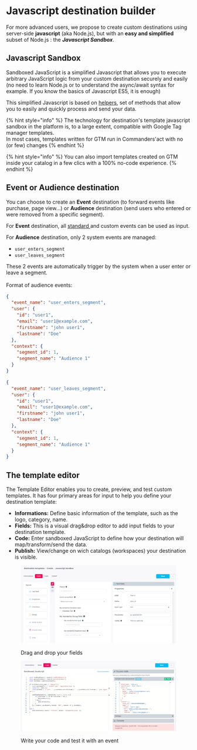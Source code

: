 # Javascript destination builder

For more advanced users, we propose to create custom destinations using server-side **javascript** (aka Node.js), but with an **easy and simplified** subset of Node.js : the _**Javascript Sandbox**_.

## Javascript Sandbox

Sandboxed JavaScript is a simplified Javascript that allows you to execute arbitrary JavaScript logic from your custom destination securely and easily (no need to learn Node.js or to understand the async/await syntax for example. If you know the basics of Javascript ES5, it is enough)

This simplified Javascript is based on [helpers](serverside-js-helpers.md), set of methods that allow you to easily and quickly process and send your data.

{% hint style="info" %}
The technology for destination's template javascript sandbox in the platform is, to a large extent, compatible with Google Tag manager templates.\
In most cases, templates written for GTM run in Commanders'act with no (or few) changes
{% endhint %}

{% hint style="info" %}
You can also import templates created on GTM inside your catalog in a few clics with a 100% no-code experience.
{% endhint %}

## Event or Audience destination

You can choose to create an **Event** destination (to forward events like purchase, page view...) or **Audience** destination (send users who entered or were removed from a specific segment).

For **Event** destination, all [standard ](../../../../developers/tracking/events-reference/)and custom events can be used as input.

For **Audience** destination, only 2 system events are managed:

* `user_enters_segment`
* `user_leaves_segment`

These 2 events are automatically trigger by the system when a user enter or leave a segment.\
\
Format of audience events:

```json
{
  "event_name": "user_enters_segment",
  "user": {
    "id": "user1",
    "email": "user1@example.com",
    "firstname": "john user1",
    "lastname": "Doe"
  },
  "context": {
    "segment_id": 1,
    "segment_name": "Audience 1"
  }
}
```

```json
{
  "event_name": "user_leaves_segment",
  "user": {
    "id": "user1",
    "email": "user1@example.com",
    "firstname": "john user1",
    "lastname": "Doe"
  },
  "context": {
    "segment_id": 1,
    "segment_name": "Audience 1"
  }
}
```

## The template editor

The Template Editor enables you to create, preview, and test custom templates. It has four primary areas for input to help you define your destination template:

* **Informations:** Define basic information of the template, such as the logo, category, name.
* **Fields:** This is a visual drag\&drop editor to add input fields to your destination template.
* **Code:** Enter sandboxed JavaScript to define how your destination will map/transform/send the data.
* **Publish:** View/change on wich catalogs (workspaces) your destination is visible.&#x20;

<figure><img src="../../../../.gitbook/assets/image (1) (4).png" alt=""><figcaption><p>Drag and drop your fields</p></figcaption></figure>

<figure><img src="../../../../.gitbook/assets/image (3) (1) (2).png" alt=""><figcaption><p>Write your code and test it with an event</p></figcaption></figure>
